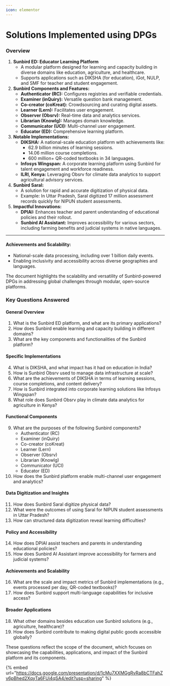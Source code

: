 ```yaml
---
icon: elementor
---
```


# Solutions Implemented using DPGs

### **Overview**

1. **Sunbird ED: Educator Learning Platform**
   * A modular platform designed for learning and capacity building in diverse domains like education, agriculture, and healthcare.
   * Supports applications such as DIKSHA (for education), iGot, NULP, and SMF for teacher and student engagement.
2. **Sunbird Components and Features:**
   * **Authenticator (RC):** Configures registries and verifiable credentials.
   * **Examiner (inQuiry):** Versatile question bank management.
   * **Co-creator (coKreat):** Crowdsourcing and curating digital assets.
   * **Learner (Lern):** Facilitates user engagement.
   * **Observer (Obsrv):** Real-time data and analytics services.
   * **Librarian (Knowlg):** Manages domain knowledge.
   * **Communicator (UCI):** Multi-channel user engagement.
   * **Educator (ED):** Comprehensive learning platform.
3. **Notable Implementations:**
   * **DIKSHA:** A national-scale education platform with achievements like:
     * 62.9 billion minutes of learning sessions.
     * 14.06 million course completions.
     * 600 million+ QR-coded textbooks in 34 languages.
   * **Infosys Wingspan:** A corporate learning platform using Sunbird for talent engagement and workforce readiness.
   * **ILRI, Kenya:** Leveraging Obsrv for climate data analytics to support agricultural advisory services.
4. **Sunbird Saral:**
   * A solution for rapid and accurate digitization of physical data.
   * Example: In Uttar Pradesh, Saral digitized 17 million assessment records quickly for NIPUN student assessments.
5. **Impactful Innovations:**
   * **DPIAI:** Enhances teacher and parent understanding of educational policies and their rollout.
   * **Sunbird AI Assistant:** Improves accessibility for various sectors, including farming benefits and judicial systems in native languages.

***

#### **Achievements and Scalability:**

* National-scale data processing, including over 1 billion daily events.
* Enabling inclusivity and accessibility across diverse geographies and languages.

The document highlights the scalability and versatility of Sunbird-powered DPGs in addressing global challenges through modular, open-source platforms.

### Key Questions Answered

#### **General Overview**

1. What is the Sunbird ED platform, and what are its primary applications?
2. How does Sunbird enable learning and capacity building in different domains?
3. What are the key components and functionalities of the Sunbird platform?

#### **Specific Implementations**

4. What is DIKSHA, and what impact has it had on education in India?
5. How is Sunbird Obsrv used to manage data infrastructure at scale?
6. What are the achievements of DIKSHA in terms of learning sessions, course completions, and content delivery?
7. How is Sunbird integrated into corporate learning solutions like Infosys Wingspan?
8. What role does Sunbird Obsrv play in climate data analytics for agriculture in Kenya?

#### **Functional Components**

9. What are the purposes of the following Sunbird components?
   * Authenticator (RC)
   * Examiner (inQuiry)
   * Co-creator (coKreat)
   * Learner (Lern)
   * Observer (Obsrv)
   * Librarian (Knowlg)
   * Communicator (UCI)
   * Educator (ED)
10. How does the Sunbird platform enable multi-channel user engagement and analytics?

#### **Data Digitization and Insights**

11. How does Sunbird Saral digitize physical data?
12. What were the outcomes of using Saral for NIPUN student assessments in Uttar Pradesh?
13. How can structured data digitization reveal learning difficulties?

#### **Policy and Accessibility**

14. How does DPIAI assist teachers and parents in understanding educational policies?
15. How does Sunbird AI Assistant improve accessibility for farmers and judicial systems?

#### **Achievements and Scalability**

16. What are the scale and impact metrics of Sunbird implementations (e.g., events processed per day, QR-coded textbooks)?
17. How does Sunbird support multi-language capabilities for inclusive access?

#### **Broader Applications**

18. What other domains besides education use Sunbird solutions (e.g., agriculture, healthcare)?
19. How does Sunbird contribute to making digital public goods accessible globally?

These questions reflect the scope of the document, which focuses on showcasing the capabilities, applications, and impact of the Sunbird platform and its components.

{% embed url="https://docs.google.com/presentation/d/1cMu7XXMGgRvRa8bCTFahZv6pBhed2XqyTa6FUi4qSA4/edit?usp=sharing" %}
